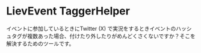 # LievEvent TaggerHelper

イベントに参加しているときにTwitter (X) で実況をするときイベントのハッシュタグが複数あった場合、付けたり外したりがめんどくさくないですか？そこを解決するためのツールです。
